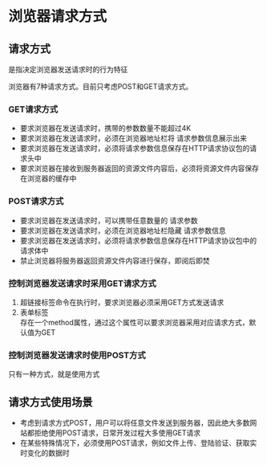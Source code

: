 # 浏览器请求方式



## 请求方式

是指决定浏览器发送请求时的行为特征

浏览器有7种请求方式。目前只考虑POST和GET请求方式。



### GET请求方式

- 要求浏览器在发送请求时，携带的参数数量不能超过4K
- 要求浏览器在发送请求时，必须在浏览器地址栏将 请求参数信息展示出来
- 要求浏览器在发送请求时，必须将请求参数信息保存在HTTP请求协议包的请求头中
- 要求浏览器在接收到服务器返回的资源文件内容后，必须将资源文件内容保存在浏览器的缓存中

### POST请求方式

- 要求浏览器在发送请求时，可以携带任意数量的 请求参数
- 要求浏览器在发送请求时，必须在浏览器地址栏隐藏 请求参数信息
- 要求浏览器在发送请求时，必须将请求参数信息保存在HTTP请求协议包中的请求体中
- 禁止浏览器将服务器返回资源文件内容进行保存，即阅后即焚



### 控制浏览器发送请求时采用GET请求方式

1. 超链接标签命令<a>在执行时，要求浏览器必须采用GET方式发送请求
2. 表单标签<form>存在一个method属性，通过这个属性可以要求浏览器采用对应请求方式，默认值为GET

### 控制浏览器发送请求时使用POST方式

只有一种方式，就是使用<form method = 'POST'>方式



## 请求方式使用场景

- 考虑到请求方式POST，用户可以将任意文件发送到服务器，因此绝大多数网站都拒绝使用POST请求，日常开发过程大多使用GET请求
- 在某些特殊情况下，必须使用POST请求，例如文件上传、登陆验证、获取实时变化的数据时